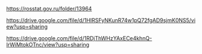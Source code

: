 https://rosstat.gov.ru/folder/13964

https://drive.google.com/file/d/1HIRSFyNKunR74w1pQ72fgAD9sjmK0NS5/view?usp=sharing

https://drive.google.com/file/d/1RDjThWHzYAxECe4khnQ-IrWiMtokOTnc/view?usp=sharing
